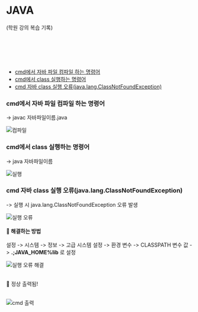 # JAVA

(학원 강의 복습 기록)
<br>
<br>
<br>
<br>
<br>
<br>

- [cmd에서 자바 파일 컴파일 하는 명령어](#cmd에서-자바-파일-컴파일-하는-명령어)
- [cmd에서 class 실행하는 명령어](#cmd에서-class-실행하는-명령어)
- [cmd 자바 class 실행 오류(java.lang.ClassNotFoundException)](#cmd-자바-class-실행-오류javalangclassnotfoundexception)

### cmd에서 자바 파일 컴파일 하는 명령어

-> javac 자바파일이름.java
<br>

![컴파일](https://img1.daumcdn.net/thumb/R1280x0/?scode=mtistory2&fname=https%3A%2F%2Fblog.kakaocdn.net%2Fdn%2FbXfAMc%2FbtsBGVVOjnr%2FFrjTWaxOK2KJzndKXgfW00%2Fimg.png "자바 파일 컴파일 명령어")

### cmd에서 class 실행하는 명령어

-> java 자바파일이름
<br>

![실행](https://img1.daumcdn.net/thumb/R1280x0/?scode=mtistory2&fname=https%3A%2F%2Fblog.kakaocdn.net%2Fdn%2FmKl1E%2FbtsBKh416vc%2FviKR8ACNt6HAmQn5KiYA1k%2Fimg.png "자바 실행 명령어")

### cmd 자바 class 실행 오류(java.lang.ClassNotFoundException)

-> 실행 시 java.lang.ClassNotFoundException 오류 발생
<br>

![실행 오류](https://img1.daumcdn.net/thumb/R1280x0/?scode=mtistory2&fname=https%3A%2F%2Fblog.kakaocdn.net%2Fdn%2Fd8oF71%2FbtsBMRE5Dyh%2FyK0btNcCXUCAezzbmKyrv1%2Fimg.png "자바 실행 오류")
<br>
<br>
**💬 해결하는 방법**
<br>
<br>
설정 -> 시스템 -> 정보 -> 고급 시스템 설정 -> 환경 변수 -> CLASSPATH 변수 값 -> **.;JAVA_HOME%lib** 로 설정
<br>

![실행 오류 해결](https://img1.daumcdn.net/thumb/R1280x0/?scode=mtistory2&fname=https%3A%2F%2Fblog.kakaocdn.net%2Fdn%2FNf8BT%2FbtsBGmM3WBB%2FJqE8slSesLFkkRhegd9mkK%2Fimg.png " 실행 오류 해결")

<br>
🤭 정상 출력됨! 
<br>
<br>

![cmd 출력](https://img1.daumcdn.net/thumb/R1280x0/?scode=mtistory2&fname=https%3A%2F%2Fblog.kakaocdn.net%2Fdn%2FxwQIO%2FbtsBDKgXELK%2FOMVQIsQaGqAYLnFRy6fiT0%2Fimg.png "cmd 출력")
